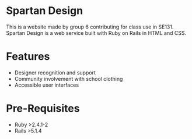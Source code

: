 # Spartan Design
This is a website made by group 6 contributing for class use in SE131. Spartan Design is a web service built with Ruby on Rails in HTML and CSS.

# Features
* Designer recognition and support
* Community involvement with school clothing
* Accessible user interfaces

# Pre-Requisites
* Ruby >2.4.1-2
* Rails >5.1.4

